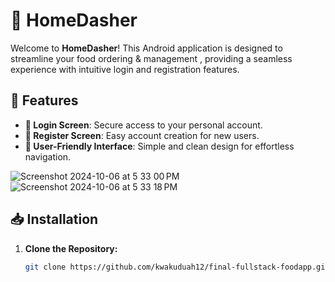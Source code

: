 # 🍔 HomeDasher

Welcome to **HomeDasher**! This Android application is designed to streamline your food ordering & management , providing a seamless experience with intuitive login and registration features.

## 🚀 Features

- **🔐 Login Screen**: Secure access to your personal account.
- **📝 Register Screen**: Easy account creation for new users.
- **📱 User-Friendly Interface**: Simple and clean design for effortless navigation.

![Screenshot 2024-10-06 at 5 33 00 PM](https://github.com/user-attachments/assets/f345a89f-54bd-4b46-a60b-6a1dee295e3a) ![Screenshot 2024-10-06 at 5 33 18 PM](https://github.com/user-attachments/assets/b38c4e56-2ded-4d61-a6e9-cca2b70342fb)
## 📥 Installation

1. **Clone the Repository:**

   ```bash
   git clone https://github.com/kwakuduah12/final-fullstack-foodapp.git
